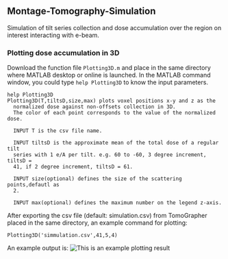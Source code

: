 ## Montage-Tomography-Simulation
Simulation of tilt series collection and dose accumulation over the region on interest interacting with e-beam. 

### Plotting dose accumulation in 3D

Download the function file `Plotting3D.m` and place in the same directory where MATLAB desktop or online is launched.
In the MATLAB command window, you could type `help Plotting3D` to know the input parameters.

```
help Plotting3D
Plotting3D(T,tiltsD,size,max) plots voxel positions x-y and z as the
  normalized dose against non-offsets collection in 3D.
  The color of each point corresponds to the value of the normalized dose.
 
  INPUT T is the csv file name.
 
  INPUT tiltsD is the approximate mean of the total dose of a regular tilt
  series with 1 e/A per tilt. e.g. 60 to -60, 3 degree increment, tiltsD =
  41, if 2 degree increment, tiltsD = 61.
 
  INPUT size(optional) defines the size of the scattering points,defautl as
  2.
 
  INPUT max(optional) defines the maximum number on the legend z-axis.
```
After exporting the csv file (default: simulation.csv) from TomoGrapher placed in the same directory, an example command for plotting:

```
Plotting3D('simmulation.csv',41,5,4)
```
An example output is: 
![This is an example plotting result](../)
